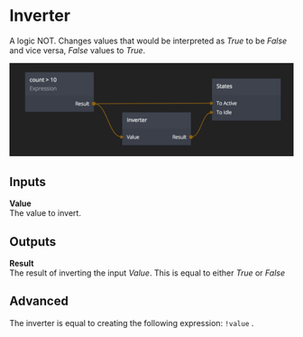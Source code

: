 # Inverter

A logic NOT. Changes values that would be interpreted as _True_ to be _False_ and vice versa, _False_ values to _True_.

![](inverter.png)

<div class = "node-inputs">

## Inputs

**Value**  
The value to invert.

</div>

<div class = "node-outputs">

## Outputs

**Result**  
The result of inverting the input _Value_. This is equal to either _True_ or _False_

</div>

## Advanced

The inverter is equal to creating the following expression:
`!value` .
